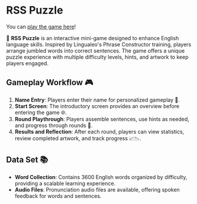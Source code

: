 # RSS Puzzle

You can [play the game here](https://rolling-scopes-school.github.io/jsnata-JSFE2023Q4/rss-puzzle/index.html)!

🌟 **RSS Puzzle** is an interactive mini-game designed to enhance English language skills. Inspired by Lingualeo's Phrase Constructor training, players arrange jumbled words into correct sentences. The game offers a unique puzzle experience with multiple difficulty levels, hints, and artwork to keep players engaged.

## Gameplay Workflow 🎮

1. **Name Entry**: Players enter their name for personalized gameplay 🚪.
2. **Start Screen**: The introductory screen provides an overview before entering the game 🌐.
3. **Round Playthrough**: Players assemble sentences, use hints as needed, and progress through rounds 🔁.
4. **Results and Reflection**: After each round, players can view statistics, review completed artwork, and track progress 📈📉.


## Data Set 📚

- **Word Collection**: Contains 3600 English words organized by difficulty, providing a scalable learning experience.
- **Audio Files**: Pronunciation audio files are available, offering spoken feedback for words and sentences.

